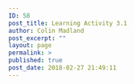 ```yaml
---
ID: 58
post_title: Learning Activity 3.1
author: Colin Madland
post_excerpt: ""
layout: page
permalink: >
published: true
post_date: 2018-02-27 21:49:11
---
```

